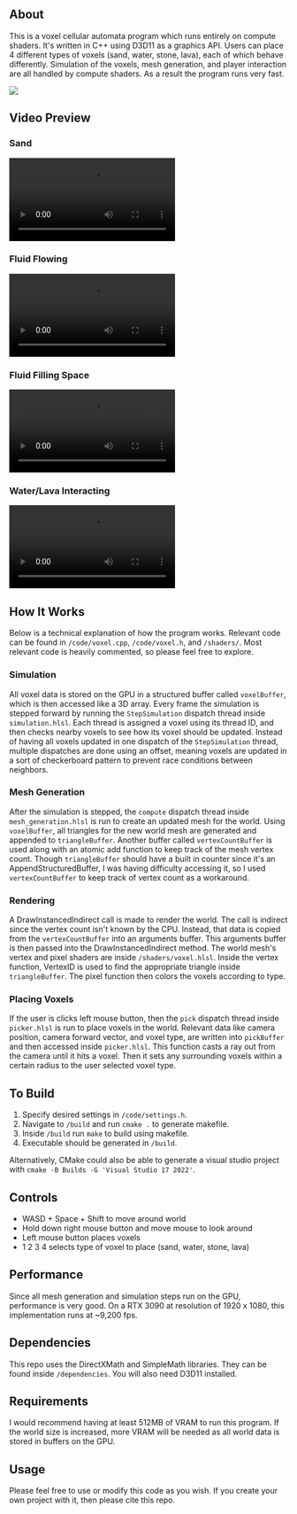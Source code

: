 ## About

This is a voxel cellular automata program which runs entirely on compute shaders. It's written in C++ using D3D11 as a graphics API. Users can place 4 different types of voxels (sand, water, stone, lava), each of which behave differently. Simulation of the voxels, mesh generation, and player interaction are all handled by compute shaders. As a result the program runs very fast.

<image src="./preview/screenshot.png"></image>

## Video Preview

### Sand
<video src="./preview/falling.mp4" controls title="Sand"></video>

### Fluid Flowing
<video src="./preview/flowing.mp4" controls title="Fluid flowing"></video>

### Fluid Filling Space
<video src="./preview/filling.mp4" controls title="Fluid filling space"></video>

### Water/Lava Interacting
<video src="./preview/colliding.mp4" controls title="Water/Lava interacting"></video>

## How It Works

Below is a technical explanation of how the program works. Relevant code can be found in `/code/voxel.cpp`, `/code/voxel.h`, and `/shaders/`. Most relevant code is heavily commented, so please feel free to explore.

### Simulation
All voxel data is stored on the GPU in a structured buffer called `voxelBuffer`, which is then accessed like a 3D array. Every frame the simulation is stepped forward by running the `StepSimulation` dispatch thread inside `simulation.hlsl`. Each thread is assigned a voxel using its thread ID, and then checks nearby voxels to see how its voxel should be updated. Instead of having all voxels updated in one dispatch of the `StepSimulation` thread, multiple dispatches are done using an offset, meaning voxels are updated in a sort of checkerboard pattern to prevent race conditions between neighbors.

### Mesh Generation
After the simulation is stepped, the `compute` dispatch thread inside `mesh_generation.hlsl` is run to create an updated mesh for the world. Using `voxelBuffer`, all triangles for the new world mesh are generated and appended to `triangleBuffer`. Another buffer called `vertexCountBuffer` is used along with an atomic add function to keep track of the mesh vertex count. Though `triangleBuffer` should have a built in counter since it's an AppendStructuredBuffer, I was having difficulty accessing it, so I used `vertexCountBuffer` to keep track of vertex count as a workaround.

### Rendering
A DrawInstancedIndirect call is made to render the world. The call is indirect since the vertex count isn't known by the CPU. Instead, that data is copied from the `vertexCountBuffer` into an arguments buffer. This arguments buffer is then passed into the DrawInstancedIndirect method. The world mesh's vertex and pixel shaders are inside `/shaders/voxel.hlsl`. Inside the vertex function, VertexID is used to find the appropriate triangle inside `triangleBuffer`. The pixel function then colors the voxels according to type.

### Placing Voxels
If the user is clicks left mouse button, then the `pick` dispatch thread inside `picker.hlsl` is run to place voxels in the world. Relevant data like camera position, camera forward vector, and voxel type, are written into `pickBuffer` and then accessed inside `picker.hlsl`. This function casts a ray out from the camera until it hits a voxel. Then it sets any surrounding voxels within a certain radius to the user selected voxel type.

## To Build

1. Specify desired settings in `/code/settings.h`.
2. Navigate to `/build` and run `cmake .` to generate makefile.
3. Inside `/build` run `make` to build using makefile.
4. Executable should be generated in `/build`.

Alternatively, CMake could also be able to generate a visual studio project with `cmake -B Builds -G 'Visual Studio 17 2022'`.

## Controls

- WASD + Space + Shift to move around world
- Hold down right mouse button and move mouse to look around
- Left mouse button places voxels
- 1 2 3 4 selects type of voxel to place (sand, water, stone, lava)

## Performance

Since all mesh generation and simulation steps run on the GPU, performance is very good. On a RTX 3090 at resolution of 1920 x 1080, this implementation runs at ~9,200 fps.

## Dependencies

This repo uses the DirectXMath and SimpleMath libraries. They can be found inside `/dependencies`. You will also need D3D11 installed.

## Requirements

I would recommend having at least 512MB of VRAM to run this program. If the world size is increased, more VRAM will be needed as all world data is stored in buffers on the GPU.

## Usage

Please feel free to use or modify this code as you wish. If you create your own project with it, then please cite this repo.